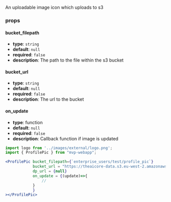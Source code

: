 An uploadable image icon which uploads to s3

### props
#### bucket_filepath
- **type**: `string`
- **default**: `null`
- **required**: `false`
- **description**: The path to the file within the s3 bucket

#### bucket_url
- **type**: `string`
- **default**: `null`
- **required**: `false`
- **description**: The url to the bucket

#### on_update
- **type**: function
- **default**: `null`
- **required**: `false`
- **description**: Callback function if image is updated

``` jsx
import logo from '../images/external/logo.png';
import { ProfilePic } from "mvp-webapp";

<ProfilePic bucket_filepath={`enterprise_users/test/profile_pic`}
            bucket_url = "https://theaicore-data.s3.eu-west-2.amazonaws.com/public/"
            dp_url = {null}
            on_update = {(update)=>{
                //
            }
            }
></ProfilePic>
```
